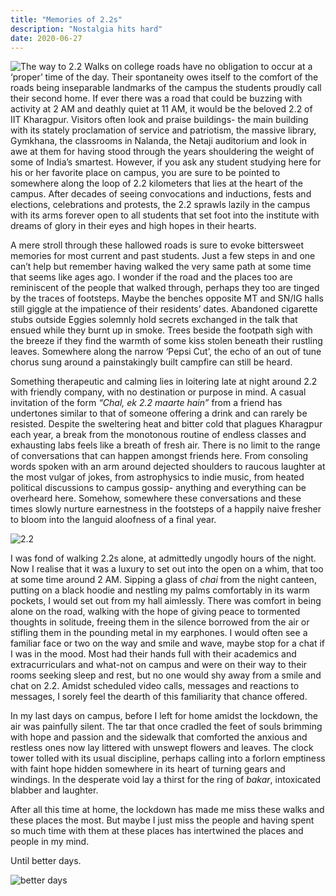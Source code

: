 ```yaml
---
title: "Memories of 2.2s"
description: "Nostalgia hits hard"
date: 2020-06-27
---
```

![The way to 2.2](/img/clock-tower.jpg) Walks on college roads have no obligation to occur at a ‘proper’ time of the day. Their spontaneity owes itself to the comfort of the roads being inseparable landmarks of the campus the students proudly call their second home. If ever there was a road that could be buzzing with activity at 2 AM and deathly quiet at 11 AM, it would be the beloved 2.2 of IIT Kharagpur. Visitors often look and praise buildings- the main building with its stately proclamation of service and patriotism, the massive library, Gymkhana, the classrooms in Nalanda, the Netaji auditorium and look in awe at them for having stood through the years shouldering the weight of some of India’s smartest. However, if you ask any student studying here for his or her favorite place on campus, you are sure to be pointed to somewhere along the loop of 2.2 kilometers that lies at the heart of the campus. After decades of seeing convocations and inductions, fests and elections, celebrations and protests, the 2.2 sprawls lazily in the campus with its arms forever open to all students that set foot into the institute with dreams of glory in their eyes and high hopes in their hearts.

A mere stroll through these hallowed roads is sure to evoke bittersweet memories for most current and past students. Just a few steps in and one can’t help but remember having walked the very same path at some time that seems like ages ago. I wonder if the road and the places too are reminiscent of the people that walked through, perhaps they too are tinged by the traces of footsteps. Maybe the benches opposite MT and SN/IG halls still giggle at the impatience of their residents’ dates. Abandoned cigarette stubs outside Eggies solemnly hold secrets exchanged in the talk that ensued while they burnt up in smoke. Trees beside the footpath sigh with the breeze if they find the warmth of some kiss stolen beneath their rustling leaves. Somewhere along the narrow ‘Pepsi Cut’, the echo of an out of tune chorus sung around a painstakingly built campfire can still be heard.

Something therapeutic and calming lies in loitering late at night around 2.2 with friendly company, with no destination or purpose in mind. A casual invitation of the form _“Chal, ek 2.2 maarte hain”_ from a friend has undertones similar to that of someone offering a drink and can rarely be resisted. Despite the sweltering heat and bitter cold that plagues Kharagpur each year, a break from the monotonous routine of endless classes and exhausting labs feels like a breath of fresh air. There is no limit to the range of conversations that can happen amongst friends here. From consoling words spoken with an arm around dejected shoulders to raucous laughter at the most vulgar of jokes, from astrophysics to indie music, from heated political discussions to campus gossip- anything and everything can be overheard here. Somehow, somewhere these conversations and these times slowly nurture earnestness in the footsteps of a happily naive fresher to bloom into the languid aloofness of a final year.

![2.2](/img/kgp-road.jpg)

I was fond of walking 2.2s alone, at admittedly ungodly hours of the night. Now I realise that it was a luxury to set out into the open on a whim, that too at some time around 2 AM. Sipping a glass of _chai_ from the night canteen, putting on a black hoodie and nestling my palms comfortably in its warm pockets, I would set out from my hall aimlessly. There was comfort in being alone on the road, walking with the hope of giving peace to tormented thoughts in solitude, freeing them in the silence borrowed from the air or stifling them in the pounding metal in my earphones. I would often see a familiar face or two on the way and smile and wave, maybe stop for a chat if I was in the mood. Most had their hands full with their academics and extracurriculars and what-not on campus and were on their way to their rooms seeking sleep and rest, but no one would shy away from a smile and chat on 2.2. Amidst scheduled video calls, messages and reactions to messages, I sorely feel the dearth of this familiarity that chance offered.

In my last days on campus, before I left for home amidst the lockdown, the air was painfully silent. The tar that once cradled the feet of souls brimming with hope and passion and the sidewalk that comforted the anxious and restless ones now lay littered with unswept flowers and leaves. The clock tower tolled with its usual discipline, perhaps calling into a forlorn emptiness with faint hope hidden somewhere in its heart of turning gears and windings. In the desperate void lay a thirst for the ring of _bakar_, intoxicated blabber and laughter.

After all this time at home, the lockdown has made me miss these walks and these places the most. But maybe I just miss the people and having spent so much time with them at these places has intertwined the places and people in my mind.

Until better days.

![better days](/img/flowers-memories.jpg)

